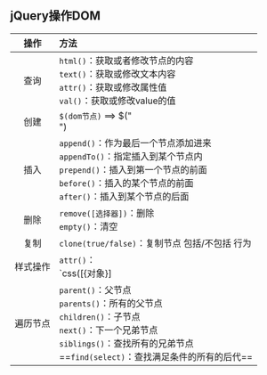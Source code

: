 ## jQuery操作DOM

|   操作   | 方法                                                         |
| :------: | :----------------------------------------------------------- |
|   查询   | `html()`：获取或者修改节点的内容<br />`text()`：获取或修改文本内容<br />`attr()`：获取或修改属性值<br />`val()`：获取或修改value的值 |
|   创建   | `$(dom节点)`  ==> $("<div></div>")                           |
|   插入   | `append()`：作为最后一个节点添加进来<br />`appendTo()`：指定插入到某个节点内<br />`prepend()`：插入到第一个节点的前面<br />`before()`：插入的某个节点的前面<br />`after()`：插入到某个节点的后面 |
|   删除   | `remove([选择器])`：删除<br />`empty()`：清空                |
|   复制   | `clone(true/false)`：复制节点  包括/不包括  行为             |
| 样式操作 | `attr()`：<br />`css([{对象}]|["样式字段","样式值"]|["属性名"])`：获取样式或设置样式<br />`addClass("类名")`：为元素添加类名<br />`removerClass("类型")`：移除类名<br />`toggleClass()`：切换类名<br />`hasClass()`：判断是否有这个类 |
| 遍历节点 | `parent()`：父节点<br />`parents()`：所有的父节点<br />`children()`：子节点<br />`next()`：下一个兄弟节点<br />`siblings()`：查找所有的兄弟节点<br />==`find(select)`：查找满足条件的所有的后代== |

